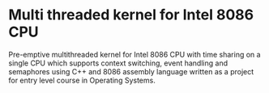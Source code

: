 # Multi threaded kernel for Intel 8086 CPU
Pre-emptive multithreaded kernel for Intel 8086 CPU with time sharing on a single CPU which supports context switching, event handling and semaphores using C++ and 8086 assembly language written as a project for entry level course in Operating Systems.
